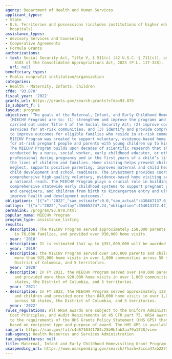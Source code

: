 ```yaml
---
agency: Department of Health and Human Services
applicant_types:
- State
- U.S. Territories and possessions (includes institutions of higher education and
  hospitals)
assistance_types:
- Advisory Services and Counseling
- Cooperative Agreements
- Formula Grants
authorizations:
- text: Social Security Act, Title V, § 511(c) (42 U.S.C. § 711(c)), as amended Section
    6101 of the Consolidated Appropriations Act, 2023 (P.L. 117-328).
  url: null
beneficiary_types:
- Public nonprofit institution/organization
categories:
- Health - Maternity, Infants, Children
cfda: '93.870'
fiscal_year: '2022'
grants_url: https://grants.gov/search-grants?cfda=93.870
is_subpart_f: 1
layout: program
objective: 'The goals of the Maternal, Infant, and Early Childhood Home Visiting Program
  (MIECHV Program) are to: (1) strengthen and improve the programs and activities
  carried out under Title V of the Social Security Act; (2) improve coordination of
  services for at-risk communities; and (3) identify and provide comprehensive services
  to improve outcomes for eligible families who reside in at-risk communities. The
  MIECHV Program was created to support voluntary, evidence-based home visiting services
  for at-risk pregnant people and parents with young children up to kindergarten entry.
  The MIECHV Program builds upon decades of scientific research that shows home visits
  conducted by a nurse, social worker, early childhood educator, or other trained
  professional during pregnancy and in the first years of a child’s life improves
  the lives of children and families. Home visiting helps prevent child abuse and
  neglect, supports positive parenting, improves maternal and child health, and promotes
  child development and school readiness. The investment provides coordinated and
  comprehensive high-quality voluntary, evidence-based home visiting services with
  a national reach. The MIECHV Program plays a crucial role in building high-quality,
  comprehensive statewide early childhood systems to support pregnant people, parents
  and caregivers, and children from birth to kindergarten entry and ultimately, to
  improve health and development outcomes.'
obligations: '[{"x":"2022","sam_estimate":0.0,"sam_actual":430467137.0,"usa_spending_actual":420071428.63},{"x":"2023","sam_estimate":442374008.0,"sam_actual":0.0,"usa_spending_actual":434356681.78},{"x":"2024","sam_estimate":485880000.0,"sam_actual":0.0,"usa_spending_actual":433753024.67}]'
outlays: '[{"x":"2022","outlay":356652747.24,"obligation":454613172.42},{"x":"2023","outlay":59916173.98,"obligation":446757090.0},{"x":"2024","outlay":0.0,"obligation":443980559.0}]'
permalink: /program/93.870.html
popular_name: MIECHV Program
program_type: assistance_listing
results:
- description: The MIECHV Program served approximately 150,000 parents and children
    in 76,000 families, and provided over 930,000 home visits.
  year: '2018'
- description: It is estimated that up to $351,000,000 will be awarded in FY 2019.  In
  year: '2019'
- description: the MIECHV Program served over 140,000 parents and children and provided
    more than 925,000 home visits in over 1,000 communities across 50 states, the
    District of Columbia, and 5 territories.
  year: '2020'
- description: In FY 2021, the MIECHV Program served over 140,000 parents and children
    and provided more than 920,000 home visits in over 1,000 communities across 50
    states, the District of Columbia, and 5 territories.
  year: '2021'
- description: In FY 2022, the MIECHV Program served approximately 138,000 parents
    and children and provided more than 840,000 home visits in over 1,000 counties
    across 50 states, the District of Columbia, and 5 territories.
  year: '2022'
rules_regulations: All HRSA awards are subject to the Uniform Administrative Requirements,
  Cost Principles, and Audit Requirements at 45 CFR part 75. HRSA awards are subject
  to the requirements of the HHS Grants Policy Statement (HHS GPS) that are applicable
  based on recipient type and purpose of award. The HHS GPS is available at http://www.hrsa.gov/grants.
sam_url: https://sam.gov/fal/c4d6710441784c25b9bfab2aa79a1228/view
sub-agency: Health Resources and Services Administration
tax_expenditures: null
title: Maternal, Infant and Early Childhood Homevisiting Grant Program
usaspending_url: https://www.usaspending.gov/search/?hash=2ccca47ab227529c0a6adb94f8e3c67a
---
```

